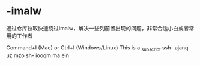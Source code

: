 # -imalw
通过仓库拉取快速绕过imalw，解决一些列前置出现的问题，非常合适小白或者常用的工作者

Command+I (Mac) or Ctrl+I (Windows/Linux)
This is a <sub>subscript</sub> 
ssh-
ajanq-uz
mzo
  sh-
iooqm
ma ein

